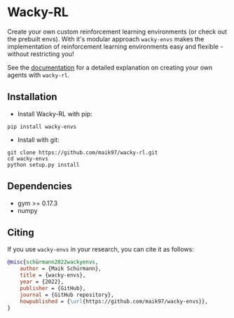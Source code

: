 # Wacky-RL

Create your own custom reinforcement learning environments (or check out the prebuilt envs).
With it's modular approach `wacky-envs` makes the implementation of reinforcement learning environments easy and flexible - without restricting you!

See the [documentation](https://wacky-envs.rtfd.io) for a detailed explanation on creating your own agents with `wacky-rl`.

## Installation

- Install Wacky-RL with pip:

```
pip install wacky-envs
```

- Install with git:

```
git clone https://github.com/maik97/wacky-rl.git
cd wacky-envs
python setup.py install
```

## Dependencies

- gym >= 0.17.3
- numpy

## Citing

If you use `wacky-envs` in your research, you can cite it as follows:

```bibtex
@misc{schürmann2022wackyenvs,
    author = {Maik Schürmann},
    title = {wacky-envs},
    year = {2022},
    publisher = {GitHub},
    journal = {GitHub repository},
    howpublished = {\url{https://github.com/maik97/wacky-envs}},
}
```
